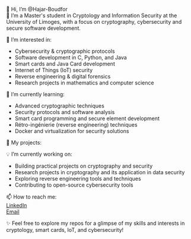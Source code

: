 👋 Hi, I’m @Hajar-Boudfor  
🔐 I’m a Master's student in Cryptology and Information Security at the University of Limoges, with a focus on cryptography, cybersecurity and secure software development.

👀 I’m interested in:
- Cybersecurity & cryptographic protocols
- Software development in C, Python, and Java
- Smart cards and Java Card development
- Internet of Things (IoT) security
- Reverse engineering & digital forensics
- Research projects in mathematics and computer science

🌱 I’m currently learning:
- Advanced cryptographic techniques
- Security protocols and software analysis
- Smart card programming and secure element development
- Rétro-ingénierie (reverse engineering) techniques
- Docker and virtualization for security solutions


🚀 My projects:

💡 I’m currently working on:
- Building practical projects on cryptography and security
- Research projects in cryptography and its application in data security
- Exploring reverse engineering tools and techniques
- Contributing to open-source cybersecurity tools

📫 How to reach me:  
[LinkedIn](https://linkedin.com/in/yourprofile)  
[Email](mailto:boudfor.student@gmail.com)

✨ Feel free to explore my repos for a glimpse of my skills and interests in cryptology, smart cards, IoT, and cybersecurity!


<!---
Hajar-Boudfor/Hajar-Boudfor is a ✨ special ✨ repository because its `README.md` (this file) appears on your GitHub profile.
You can click the Preview link to take a look at your changes.
--->
